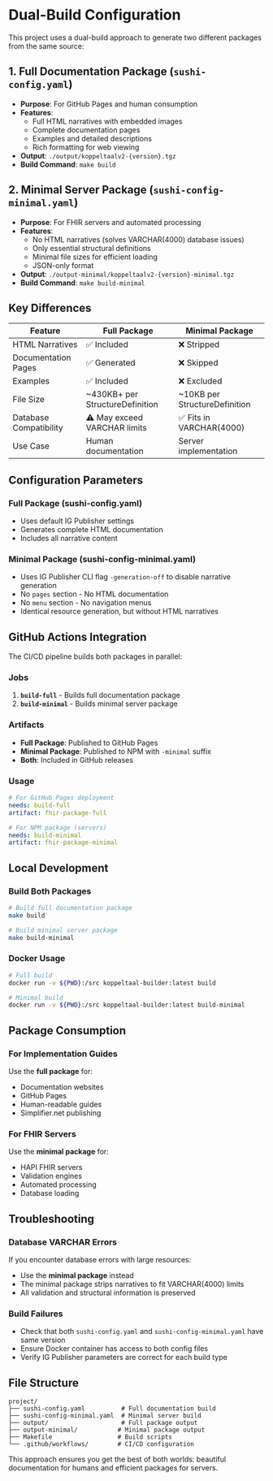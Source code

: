 # Dual-Build Configuration

This project uses a dual-build approach to generate two different packages from the same source:

## 1. Full Documentation Package (`sushi-config.yaml`)
- **Purpose**: For GitHub Pages and human consumption
- **Features**: 
  - Full HTML narratives with embedded images
  - Complete documentation pages  
  - Examples and detailed descriptions
  - Rich formatting for web viewing
- **Output**: `./output/koppeltaalv2-{version}.tgz`
- **Build Command**: `make build`

## 2. Minimal Server Package (`sushi-config-minimal.yaml`)
- **Purpose**: For FHIR servers and automated processing
- **Features**:
  - No HTML narratives (solves VARCHAR(4000) database issues)
  - Only essential structural definitions
  - Minimal file sizes for efficient loading
  - JSON-only format
- **Output**: `./output-minimal/koppeltaalv2-{version}-minimal.tgz`
- **Build Command**: `make build-minimal`

## Key Differences

| Feature | Full Package | Minimal Package |
|---------|-------------|-----------------|
| HTML Narratives | ✅ Included | ❌ Stripped |
| Documentation Pages | ✅ Generated | ❌ Skipped |
| Examples | ✅ Included | ❌ Excluded |
| File Size | ~430KB+ per StructureDefinition | ~10KB per StructureDefinition |
| Database Compatibility | ⚠️ May exceed VARCHAR limits | ✅ Fits in VARCHAR(4000) |
| Use Case | Human documentation | Server implementation |

## Configuration Parameters

### Full Package (sushi-config.yaml)
- Uses default IG Publisher settings
- Generates complete HTML documentation
- Includes all narrative content

### Minimal Package (sushi-config-minimal.yaml)
- Uses IG Publisher CLI flag `-generation-off` to disable narrative generation
- No `pages` section - No HTML documentation
- No `menu` section - No navigation menus
- Identical resource generation, but without HTML narratives

## GitHub Actions Integration

The CI/CD pipeline builds both packages in parallel:

### Jobs
1. **`build-full`** - Builds full documentation package
2. **`build-minimal`** - Builds minimal server package

### Artifacts
- **Full Package**: Published to GitHub Pages
- **Minimal Package**: Published to NPM with `-minimal` suffix
- **Both**: Included in GitHub releases

### Usage
```yaml
# For GitHub Pages deployment
needs: build-full
artifact: fhir-package-full

# For NPM package (servers)
needs: build-minimal  
artifact: fhir-package-minimal
```

## Local Development

### Build Both Packages
```bash
# Build full documentation package
make build

# Build minimal server package
make build-minimal
```

### Docker Usage
```bash
# Full build
docker run -v ${PWD}:/src koppeltaal-builder:latest build

# Minimal build
docker run -v ${PWD}:/src koppeltaal-builder:latest build-minimal
```

## Package Consumption

### For Implementation Guides
Use the **full package** for:
- Documentation websites
- GitHub Pages
- Human-readable guides
- Simplifier.net publishing

### For FHIR Servers
Use the **minimal package** for:
- HAPI FHIR servers
- Validation engines
- Automated processing
- Database loading

## Troubleshooting

### Database VARCHAR Errors
If you encounter database errors with large resources:
- Use the **minimal package** instead
- The minimal package strips narratives to fit VARCHAR(4000) limits
- All validation and structural information is preserved

### Build Failures
- Check that both `sushi-config.yaml` and `sushi-config-minimal.yaml` have same version
- Ensure Docker container has access to both config files
- Verify IG Publisher parameters are correct for each build type

## File Structure
```
project/
├── sushi-config.yaml          # Full documentation build
├── sushi-config-minimal.yaml  # Minimal server build
├── output/                    # Full package output
├── output-minimal/           # Minimal package output
├── Makefile                  # Build scripts
└── .github/workflows/        # CI/CD configuration
```

This approach ensures you get the best of both worlds: beautiful documentation for humans and efficient packages for servers.
